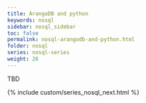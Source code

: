 ```yaml
---
title: ArangoDB and python
keywords: nosql
sidebar: nosql_sidebar
toc: false
permalink: nosql-arangodb-and-python.html
folder: nosql
series: nosql-series
weight: 26
---
```


TBD

{% include custom/series_nosql_next.html %}
